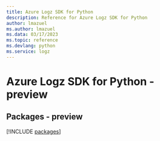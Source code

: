 ```yaml
---
title: Azure Logz SDK for Python
description: Reference for Azure Logz SDK for Python
author: lmazuel
ms.author: lmazuel
ms.data: 03/17/2023
ms.topic: reference
ms.devlang: python
ms.service: logz
---
```

# Azure Logz SDK for Python - preview
## Packages - preview
[!INCLUDE [packages](logz-index.md)]